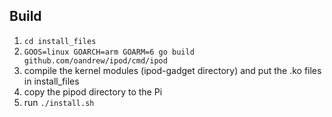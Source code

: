 ## Build

1.  `cd install_files`
2.  `GOOS=linux GOARCH=arm GOARM=6 go build github.com/oandrew/ipod/cmd/ipod`
3.  compile the kernel modules (ipod-gadget directory) and put the .ko files in install_files
4.  copy the pipod directory to the Pi
5.  run `./install.sh`
